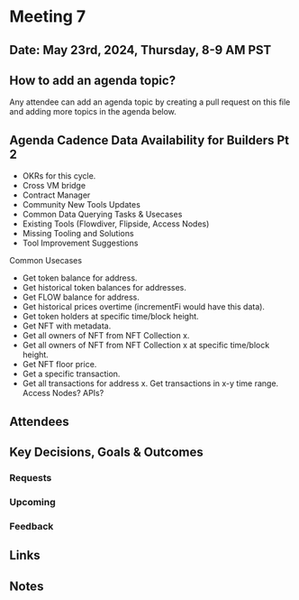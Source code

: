 
# Meeting 7

## Date: May 23rd, 2024, Thursday, 8-9 AM PST

## How to add an agenda topic?
Any attendee can add an agenda topic by creating a pull request on this file and adding more topics in the agenda below.

## Agenda Cadence Data Availability for Builders Pt 2

* OKRs for this cycle.
* Cross VM bridge
* Contract Manager
* Community New Tools Updates
* Common Data Querying Tasks & Usecases
* Existing Tools (Flowdiver, Flipside, Access Nodes)
* Missing Tooling and Solutions
* Tool Improvement Suggestions

Common Usecases
* Get token balance for address.
* Get historical token balances for addresses.
* Get FLOW balance for address.
* Get historical prices overtime (incrementFi would have this data).
* Get token holders at specific time/block height.
* Get NFT with metadata.
* Get all owners of NFT from NFT Collection x.
* Get all owners of NFT from NFT Collection x at specific time/block height.
* Get NFT floor price.
* Get a specific transaction.
* Get all transactions for address x. Get transactions in x-y time range.
Access Nodes? APIs?

  
## Attendees 

## Key Decisions, Goals & Outcomes 

### Requests

### Upcoming

### Feedback

## Links

## Notes
